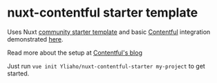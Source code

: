 # nuxt-contentful starter template  
  
Uses Nuxt [community starter template](https://github.com/nuxt-community/starter-template) and basic [Contentful](https://www.contentful.com/) integration demonstrated [here](https://www.contentful.com/developers/docs/javascript/tutorials/integrate-contentful-with-vue-and-nuxt/).  
  
Read more about the setup at [Contentful's blog](https://www.contentful.com/developers/docs/javascript/tutorials/integrate-contentful-with-vue-and-nuxt/)  
  
Just run `vue init Yliaho/nuxt-contentful-starter my-project` to get started.